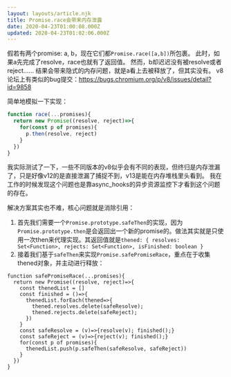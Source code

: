 ```yaml
---
layout: layouts/article.njk
title: Promise.race会带来内存泄露
date: 2020-04-23T01:00:08.000Z
updated: 2020-04-23T01:02:06.000Z
---
```


假若有两个promise: a, b，现在它们都`Promise.race([a,b])`所包裹。
此时，如果a先完成了resolve，race也就有了返回值。
然而，b却迟迟没有被resolve或者reject……
结果会带来隐式的内存问题，就是a看上去被释放了，但其实没有。
v8论坛上有类似的bug提交：https://bugs.chromium.org/p/v8/issues/detail?id=9858

简单地模拟一下实现：
```js
function race(...promises){
  return new Promise((resolve, reject)=>{
    for(const p of promises){
      p.then(resolve, reject)
    }
  })
}
```

我实际测试了一下，一些不同版本的v8似乎会有不同的表现，但终归是内存泄漏了，只是好像v12的是直接泄漏了捕捉不到，v13是能在内存堆栈里头看到。
我在工作的时候发现这个问题也是靠async_hooks的异步资源监控下才看到这个问题的存在。

解决方案其实也不难，核心问题就是消除引用：
1. 首先我们需要一个`Promise.prototype.safeThen`的实现，因为`Promise.prototype.then`是会返回出一个新的promise的。做法其实就是只使用一次then来代理实现。其返回值就是`thened: { resolves: Set<Function>, rejects: Set<Function>, isFinished: boolean }`
2. 接着我们基于`safeThen`来实现`Promise.safePromiseRace`，重点在于收集thened对象，并主动进行释放：
```
function safePromiseRace(...promises){
  return new Promise((resolve, reject)=>{
    const thenedList = []
    const finished = ()=>{
      thenedList.forEach(thened=>{
        thened.resolves.delete(safeResolve);
        thened.rejects.delete(safeReject);
      })
    }
    const safeResolve = (v)=>{resolve(v); finished();}
    const safeReject = (v)=>{reject(v); finished();}
    for(const p of promises){
      thenedList.push(p.safeThen(safeResolve, safeReject))
    }
  })
}
```


